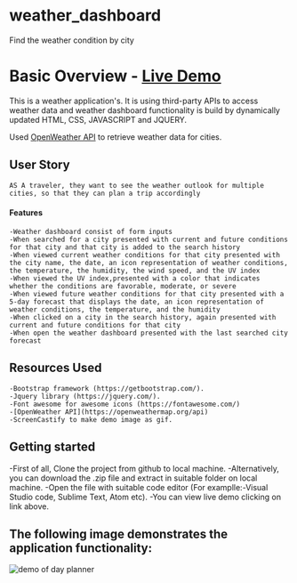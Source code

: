 # weather_dashboard
Find the weather condition by city

# Basic Overview - [Live Demo](https://marasinipradeep.github.io/weather_dashboard/)

This is a weather  application's. It is using third-party APIs to access weather data and weather dashboard functionality is build by dynamically updated HTML, CSS, JAVASCRIPT and JQUERY.

Used [OpenWeather API](https://openweathermap.org/api) to retrieve weather data for cities.

## User Story

```
AS A traveler, they want to see the weather outlook for multiple cities, so that they can plan a trip accordingly
```

#### Features

```
-Weather dashboard consist of form inputs
-When searched for a city presented with current and future conditions for that city and that city is added to the search history
-When viewed current weather conditions for that city presented with the city name, the date, an icon representation of weather conditions, the temperature, the humidity, the wind speed, and the UV index
-When viewed the UV index,presented with a color that indicates whether the conditions are favorable, moderate, or severe
-When viewed future weather conditions for that city presented with a 5-day forecast that displays the date, an icon representation of weather conditions, the temperature, and the humidity
-When clicked on a city in the search history, again presented with current and future conditions for that city
-When open the weather dashboard presented with the last searched city forecast
```
 

## Resources Used
```
-Bootstrap framework (https://getbootstrap.com/).
-Jquery library (https://jquery.com/).
-Font awesome for awesome icons (https://fontawesome.com/)
-[OpenWeather API](https://openweathermap.org/api)
-ScreenCastify to make demo image as gif.

```


 ## Getting started

-First of all, Clone the project from github to local machine.
-Alternatively, you can download the .zip file and extract in suitable folder on local machine. 
-Open the file with suitable code editor (For examplle:-Visual Studio code, Sublime Text, Atom etc).
-You can view live demo clicking on link above.

## The following image demonstrates the application functionality:

![demo of day planner](Assets/images/Weather_Dashboard.gif)
